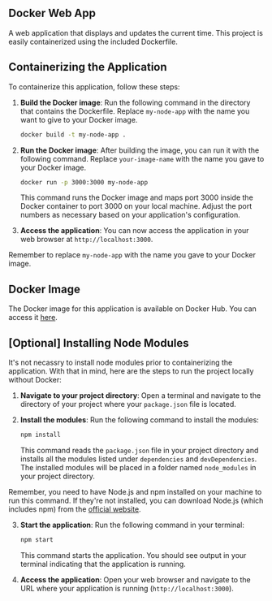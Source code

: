## Docker Web App

A web application that displays and updates the current time. This project is easily containerized using the included Dockerfile.

## Containerizing the Application

To containerize this application, follow these steps:

1. **Build the Docker image**: Run the following command in the directory that contains the Dockerfile. Replace `my-node-app` with the name you want to give to your Docker image.

    ```bash
    docker build -t my-node-app .
    ```

2. **Run the Docker image**: After building the image, you can run it with the following command. Replace `your-image-name` with the name you gave to your Docker image.

    ```bash
    docker run -p 3000:3000 my-node-app
    ```

    This command runs the Docker image and maps port 3000 inside the Docker container to port 3000 on your local machine. Adjust the port numbers as necessary based on your application's configuration.

3. **Access the application**: You can now access the application in your web browser at `http://localhost:3000`.

Remember to replace `my-node-app` with the name you gave to your Docker image.

## Docker Image

The Docker image for this application is available on Docker Hub. You can access it [here](https://hub.docker.com/r/seanbryson/my-node-app).

## [Optional] Installing Node Modules

It's not necassry to install node modules prior to containerizing the application. With that in mind, here are the steps to run the project locally without Docker:

1. **Navigate to your project directory**: Open a terminal and navigate to the directory of your project where your `package.json` file is located.

2. **Install the modules**: Run the following command to install the modules:

    ```bash
    npm install
    ```

    This command reads the `package.json` file in your project directory and installs all the modules listed under `dependencies` and `devDependencies`. The installed modules will be placed in a folder named `node_modules` in your project directory.

Remember, you need to have Node.js and npm installed on your machine to run this command. If they're not installed, you can download Node.js (which includes npm) from the [official website](https://nodejs.org/).

3. **Start the application**: Run the following command in your terminal:

    ```bash
    npm start
    ```

    This command starts the application. You should see output in your terminal indicating that the application is running.

4. **Access the application**: Open your web browser and navigate to the URL where your application is running (`http://localhost:3000`).
